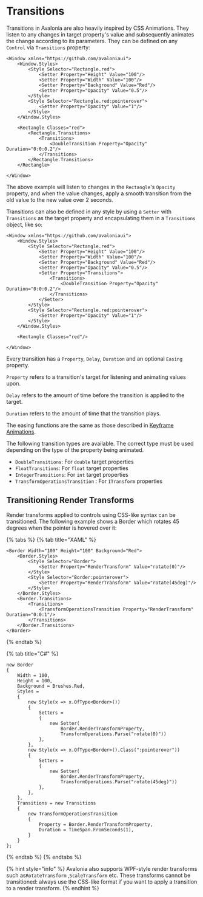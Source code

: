 # Transitions

Transitions in Avalonia are also heavily inspired by CSS Animations. They listen to any changes in target property's value and subsequently animates the change according to its parameters. They can be defined on any `Control` via `Transitions` property:

```markup
<Window xmlns="https://github.com/avaloniaui">
    <Window.Styles>
        <Style Selector="Rectangle.red">
            <Setter Property="Height" Value="100"/>
            <Setter Property="Width" Value="100"/>
            <Setter Property="Background" Value="Red"/>
            <Setter Property="Opacity" Value="0.5"/>
        </Style>
        <Style Selector="Rectangle.red:pointerover">
            <Setter Property="Opacity" Value="1"/>
        </Style>
    </Window.Styles>

    <Rectangle Classes="red">
        <Rectangle.Transitions>
            <Transitions>
                <DoubleTransition Property="Opacity" Duration="0:0:0.2"/>
            </Transitions>
        </Rectangle.Transitions>
    </Rectangle>

</Window>
```

The above example will listen to changes in the `Rectangle`'s `Opacity` property, and when the value changes, apply a smooth transition from the old value to the new value over 2 seconds.

Transitions can also be defined in any style by using a `Setter` with `Transitions` as the target property and encapsulating them in a `Transitions` object, like so:

```markup
<Window xmlns="https://github.com/avaloniaui">
    <Window.Styles>
        <Style Selector="Rectangle.red">
            <Setter Property="Height" Value="100"/>
            <Setter Property="Width" Value="100"/>
            <Setter Property="Background" Value="Red"/>
            <Setter Property="Opacity" Value="0.5"/>
            <Setter Property="Transitions">
                <Transitions>
                    <DoubleTransition Property="Opacity" Duration="0:0:0.2"/>
                </Transitions>
            </Setter>
        </Style>
        <Style Selector="Rectangle.red:pointerover">
            <Setter Property="Opacity" Value="1"/>
        </Style>
    </Window.Styles>

    <Rectangle Classes="red"/>

</Window>
```

Every transition has a `Property`, `Delay`, `Duration` and an optional `Easing` property.

`Property` refers to a transition's target for listening and animating values upon.

`Delay` refers to the amount of time before the transition is applied to the target.

`Duration` refers to the amount of time that the transition plays.

The easing functions are the same as those described in [Keyframe Animations](https://docs.avaloniaui.net/docs/animations/keyframe-animations#easings).

The following transition types are available. The correct type must be used depending on the type of the property being animated.

* `DoubleTransitions`: For `double` target properties
* `FloatTransitions`: For `float` target properties
* `IntegerTransitions`: For `int` target properties
* `TransformOperationsTransition` : For `ITransform` properties

## Transitioning Render Transforms

Render transforms applied to controls using CSS-like syntax can be transitioned. The following example shows a Border which rotates 45 degrees when the pointer is hovered over it:

{% tabs %}
{% tab title="XAML" %}
```markup
<Border Width="100" Height="100" Background="Red">
    <Border.Styles>
        <Style Selector="Border">
            <Setter Property="RenderTransform" Value="rotate(0)"/>
        </Style>
        <Style Selector="Border:pointerover">
            <Setter Property="RenderTransform" Value="rotate(45deg)"/>
        </Style>
    </Border.Styles>
    <Border.Transitions>
        <Transitions>
            <TransformOperationsTransition Property="RenderTransform" Duration="0:0:1"/>
        </Transitions>
    </Border.Transitions>
</Border>
```
{% endtab %}

{% tab title="C\#" %}
```
new Border
{
    Width = 100,
    Height = 100,
    Background = Brushes.Red,
    Styles =
    {
        new Style(x => x.OfType<Border>())
        {
            Setters =
            {
                new Setter(
                    Border.RenderTransformProperty,
                    TransformOperations.Parse("rotate(0)"))
            },
        },
        new Style(x => x.OfType<Border>().Class(":pointerover"))
        {
            Setters =
            {
                new Setter(
                    Border.RenderTransformProperty,
                    TransformOperations.Parse("rotate(45deg)"))
            },
        },
    },
    Transitions = new Transitions
    {
        new TransformOperationsTransition
        {
            Property = Border.RenderTransformProperty,
            Duration = TimeSpan.FromSeconds(1),
        }
    }
};
```
{% endtab %}
{% endtabs %}

{% hint style="info" %}
Avalonia also supports WPF-style render transforms such as`RotateTransform` ,`ScaleTransform` etc. These transforms cannot be transitioned: always use the CSS-like format if you want to apply a transition to a render transform.
{% endhint %}



